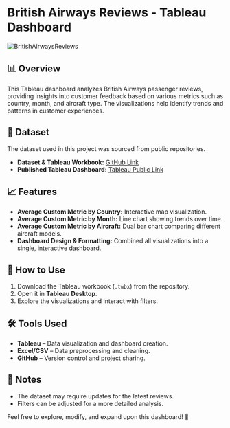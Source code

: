 # British Airways Reviews - Tableau Dashboard

![BritishAirwaysReviews](https://github.com/user-attachments/assets/df030632-2021-453e-ad5f-a954376d3600)


## 📊 Overview

This Tableau dashboard analyzes British Airways passenger reviews, providing insights into customer feedback based on various metrics such as country, month, and aircraft type. The visualizations help identify trends and patterns in customer experiences.

## 📁 Dataset

The dataset used in this project was sourced from public repositories.

- **Dataset & Tableau Workbook:** [GitHub Link](https://github.com/huseyincenik/tableau/tree/main/Projects/Dashboard/british_airways_reviews)
- **Published Tableau Dashboard:** [Tableau Public Link](https://public.tableau.com/app/profile/huseyincenik/viz/BritishAirwaysReviews_17396301048660/Dashboard1)

## 📈 Features

- **Average Custom Metric by Country:** Interactive map visualization.
- **Average Custom Metric by Month:** Line chart showing trends over time.
- **Average Custom Metric by Aircraft:** Dual bar chart comparing different aircraft models.
- **Dashboard Design & Formatting:** Combined all visualizations into a single, interactive dashboard.

## 🚀 How to Use

1. Download the Tableau workbook (`.twbx`) from the repository.
2. Open it in **Tableau Desktop**.
3. Explore the visualizations and interact with filters.

## 🛠️ Tools Used

- **Tableau** – Data visualization and dashboard creation.
- **Excel/CSV** – Data preprocessing and cleaning.
- **GitHub** – Version control and project sharing.

## 📌 Notes

- The dataset may require updates for the latest reviews.
- Filters can be adjusted for a more detailed analysis.

Feel free to explore, modify, and expand upon this dashboard! 🚀
